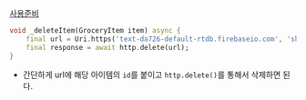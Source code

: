 [사용준비](/Flutter/https(Firebase%20RealTimeDatabase)/사용준비.md)
```dart
void _deleteItem(GroceryItem item) async {
	final url = Uri.https('text-da726-default-rtdb.firebaseio.com', 'shopping-list/${item.id}.json');
	final response = await http.delete(url);
}
```
- 간단하게 url에 해당 아이템의 `id`를 붙이고 `http.delete()`를 통해서 삭제하면 된다.
